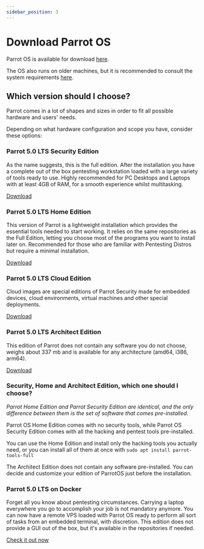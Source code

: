 ```yaml
---
sidebar_position: 3
---
```


# Download Parrot OS

Parrot OS is available for download [here](https://parrotsec.org/download/).

The OS also runs on older machines, but it is recommended to consult the system requirements [here](./system-requirements.html).

## Which version should I choose?

Parrot comes in a lot of shapes and sizes in order to fit all possible hardware and users' needs.

Depending on what hardware configuration and scope you have, consider these options:

### Parrot 5.0 LTS Security Edition

As the name suggests, this is the full edition.
After the installation you have a complete out of the box pentesting workstation loaded with a large variety of tools ready to use.
Highly recommended for PC Desktops and Laptops with at least 4GB of RAM, for a smooth experience whilst multitasking.

[Download](https://parrotsec.org/download/?version=security)

### Parrot 5.0 LTS Home Edition

This version of Parrot is a lightweight installation which provides the essential tools needed to start working.
It relies on the same repositories as the Full Edition, letting you choose most of the programs you want to install later on.
Recommended for those who are familiar with Pentesting Distros but require a minimal installation.

[Download](https://parrotsec.org/download/?version=home)

### Parrot 5.0 LTS Cloud Edition

Cloud images are special editions of Parrot Security made for embedded devices, cloud environments, virtual machines and other special deployments.

[Download](https://parrotsec.org/download/?version=security)

### Parrot 5.0 LTS Architect Edition

This edition of Parrot does not contain any software you do not choose, weighs about 337 mb and is available for any architecture (amd64, i386, arm64). 

[Download](https://parrotsec.org/download/?version=architect)

### Security, Home and Architect Edition, which one should I choose?

*Parrot Home Edition and Parrot Security Edition are identical, and the only difference between them is the set of software that comes pre-installed*.

Parrot OS Home Edition comes with no security tools, while Parrot OS Security Edition comes with all the hacking and pentest tools pre-installed.

You can use the Home Edition and install only the hacking tools you actually need, or you can install all of them at once with `sudo apt install parrot-tools-full`

The Architect Edition does not contain any software pre-installed. You can decide and customize your edition of ParrotOS just before the installation.

### Parrot 5.0 LTS on Docker

Forget all you know about pentesting circumstances. Carrying a laptop everywhere you go to accomplish your job is not mandatory anymore.
You can now have a remote VPS loaded with Parrot OS ready to perform all sort of tasks from an embedded terminal, with discretion. 
This edition does not provide a GUI out of the box, but it's available in the repositories if needed.

[Check it out now](<../cloud/parrot-on-docker>)
